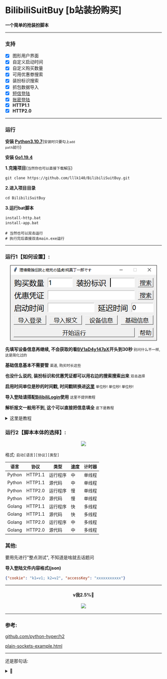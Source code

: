 # BilibiliSuitBuy [b站装扮购买]

**一个简单的抢装扮脚本**

---

### 支持

- [x] 图形用户界面
- [x] 自定义启动时间
- [x] 自定义购买数量
- [x] 可用优惠劵搜索
- [x] 装扮标识搜索
- [x] 抓包数据导入
- [x] [短信登陆](https://github.com/lllk140/BilibiliLogin)
- [x] [账密登陆](https://github.com/lllk140/BilibiliLogin)
- [x] **HTTP1.1**
- [x] **HTTP2.0**

---

### 运行

**安装 [Python3.10.7](https://www.python.org/downloads/)**(<small>安装时只要勾上<code>add path</code>就行</small>)

**安装 [Go1.19.4](https://golang.google.cn/dl/)**

**1.克隆项目**(<small>当然你也可以直接下载解压</small>)
```shell
git clone https://github.com/lllk140/BilibiliSuitBuy.git
```

**2.进入项目目录**
```shell
cd BilibiliSuitBuy
```

**3.运行bat脚本**
```shell
install-http.bat
install-app.bat

# 当然也可以双击运行
# 执行完后直接双击main.exe运行
```

---

### 运行1【如何设置】:

<div align=center><img src="./help/app.png"></div>

**先填写设备信息再继续, 不会获取的看[BV1aD4y147pX](https://www.bilibili.com/video/BV1aD4y147pX)开头到30秒**
<small>别问什么不一样, 这是简化过的</small>

**基础信息基本不需要管**
<small>渠道, 购买时长这些</small>

**也没什么说的, 装扮标识和优惠凭证都可以用右边的搜索搜索出来**
<small>双击选择</small>

**启用时间单位是秒的时间戳, 时间戳转换进[这里](https://developer.aliyun.com/skills/timestamp.html)**
<small>单位秒! 单位秒! 单位秒!</small>

**导入登陆请搭配[BilibiliLogin](https://github.com/lllk140/BilibiliLogin)使用**
<small>这里不提供教程</small>

**解析报文一般用不到, 这个可以直接把信息填全**
<small>底下是教程</small>
<details>
<summary>这里是教程</summary>

<small>[fiddler抓https教程](https://www.bilibili.com/video/BV1Re411g7f5)</small>

<small>1.启动fiddler, 装扮商店随便找个装扮点进去</small>

<small>2.然后fiddler里搜索```ctrl+f``` ```/x/garb/v2/mall/suit/detail```</small>

<small>3.选中后点击请求报文的```Raw```, 全选```ctrl+a```复制```ctrl+c```下来</small>

<small>4.新建个空白文本文件粘贴```ctrl+v```进去并保存, 选择保存的文件就行</small>
</details>

### 运行2【脚本本体的选择】:

<div align=center><img src="./help/choose.png"></div>

格式: ```启动[语言][协议][类型]```

| 语言     | 协议      | 类型   | 速度  | 计时器 |
|--------|---------|------|-----|-----|
| Python | HTTP1.1 | 运行程序 | 中   | 单线程 |
| Python | HTTP1.1 | 源代码  | 中   | 单线程 |
| Python | HTTP2.0 | 运行程序 | 慢   | 单线程 |
| Python | HTTP2.0 | 源代码  | 慢   | 单线程 |
| Golang | HTTP1.1 | 运行程序 | 快   | 多线程 |
| Golang | HTTP1.1 | 源代码  | 快   | 多线程 |
| Golang | HTTP2.0 | 运行程序 | 中   | 多线程 |
| Golang | HTTP2.0 | 源代码  | 中   | 多线程 |

### 其他:

要用先进行"整点测试", 不知道是啥就去话题问

**导入登陆文件内容格式(json)**
```json
{"cookie": "k1=v1; k2=v2", "accessKey": "xxxxxxxxxxx"}
```

---

<div align=center><h4>v我2.5%👾</h4></div>

<div align=center><img src="./help/reward.png"></div>

---

### 参考:

[github.com/python-hyper/h2](https://github.com/python-hyper/h2)

[plain-sockets-example.html](https://python-hyper.org/projects/h2/en/stable/plain-sockets-example.html)

---

还是那句话:

<details>
<summary>👀</summary>

<h1>你问我为什么不开，我没钱，我没账号，我没设备，我没渠道，我啥都没有，我开个✓8</h1>

</details>
